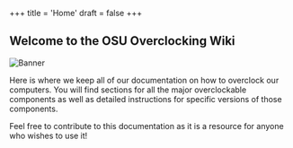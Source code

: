+++
title = 'Home'
draft = false
+++

## Welcome to the OSU Overclocking Wiki

![Banner](https://cdn.osuoverclocking.com/post_headers/20240223_201905.jpg)

Here is where we keep all of our documentation on how to overclock our computers.
You will find sections for all the major overclockable components as well as 
detailed instructions for specific versions of those components. 

Feel free to contribute to this documentation as it is a resource for anyone who
wishes to use it!


